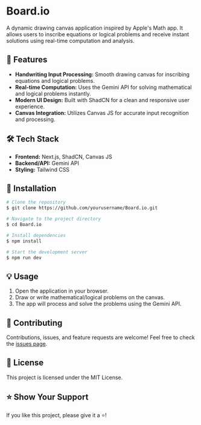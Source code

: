 # Board.io

A dynamic drawing canvas application inspired by Apple's Math app. It allows users to inscribe equations or logical problems and receive instant solutions using real-time computation and analysis.

## 🚀 Features
- **Handwriting Input Processing:** Smooth drawing canvas for inscribing equations and logical problems.
- **Real-time Computation:** Uses the Gemini API for solving mathematical and logical problems instantly.
- **Modern UI Design:** Built with ShadCN for a clean and responsive user experience.
- **Canvas Integration:** Utilizes Canvas JS for accurate input recognition and processing.

## 🛠️ Tech Stack
- **Frontend:** Next.js, ShadCN, Canvas JS
- **Backend/API:** Gemini API
- **Styling:** Tailwind CSS 

## 📂 Installation
```bash
# Clone the repository
$ git clone https://github.com/yourusername/Board.io.git

# Navigate to the project directory
$ cd Board.io

# Install dependencies
$ npm install

# Start the development server
$ npm run dev
```

## 💡 Usage
1. Open the application in your browser.
2. Draw or write mathematical/logical problems on the canvas.
3. The app will process and solve the problems using the Gemini API.

## 🤝 Contributing
Contributions, issues, and feature requests are welcome!
Feel free to check the [issues page](../../issues/).

## 📄 License
This project is licensed under the MIT License.

## ⭐ Show Your Support
If you like this project, please give it a ⭐!
